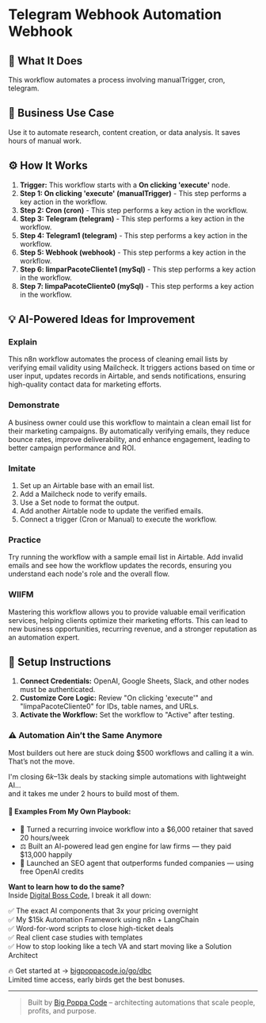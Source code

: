 # Telegram Webhook Automation Webhook

## 🚀 What It Does
This workflow automates a process involving manualTrigger, cron, telegram.

## 💼 Business Use Case
Use it to automate research, content creation, or data analysis. It saves hours of manual work.

## ⚙️ How It Works
1.  **Trigger:** This workflow starts with a **On clicking 'execute'** node.
2. **Step 1: On clicking 'execute' (manualTrigger)** - This step performs a key action in the workflow.
3. **Step 2: Cron (cron)** - This step performs a key action in the workflow.
4. **Step 3: Telegram (telegram)** - This step performs a key action in the workflow.
5. **Step 4: Telegram1 (telegram)** - This step performs a key action in the workflow.
6. **Step 5: Webhook (webhook)** - This step performs a key action in the workflow.
7. **Step 6: limparPacoteCliente1 (mySql)** - This step performs a key action in the workflow.
8. **Step 7: limpaPacoteCliente0 (mySql)** - This step performs a key action in the workflow.

## 💡 AI-Powered Ideas for Improvement
### Explain
This n8n workflow automates the process of cleaning email lists by verifying email validity using Mailcheck. It triggers actions based on time or user input, updates records in Airtable, and sends notifications, ensuring high-quality contact data for marketing efforts.

### Demonstrate
A business owner could use this workflow to maintain a clean email list for their marketing campaigns. By automatically verifying emails, they reduce bounce rates, improve deliverability, and enhance engagement, leading to better campaign performance and ROI.

### Imitate
1. Set up an Airtable base with an email list.
2. Add a Mailcheck node to verify emails.
3. Use a Set node to format the output.
4. Add another Airtable node to update the verified emails.
5. Connect a trigger (Cron or Manual) to execute the workflow.

### Practice
Try running the workflow with a sample email list in Airtable. Add invalid emails and see how the workflow updates the records, ensuring you understand each node's role and the overall flow.

### WIIFM
Mastering this workflow allows you to provide valuable email verification services, helping clients optimize their marketing efforts. This can lead to new business opportunities, recurring revenue, and a stronger reputation as an automation expert.

## 🔧 Setup Instructions
1. **Connect Credentials:** OpenAI, Google Sheets, Slack, and other nodes must be authenticated.
2. **Customize Core Logic:** Review "On clicking 'execute'" and "limpaPacoteCliente0" for IDs, table names, and URLs.
3. **Activate the Workflow:** Set the workflow to "Active" after testing.

### ⚠️ Automation Ain’t the Same Anymore

Most builders out here are stuck doing $500 workflows and calling it a win.  
That’s not the move.  

I'm closing $6k–$13k deals by stacking simple automations with lightweight AI...  
and it takes me under 2 hours to build most of them.

#### 🧠 Examples From My Own Playbook:
- 🔁 Turned a recurring invoice workflow into a $6,000 retainer that saved 20 hours/week  
- ⚖️ Built an AI-powered lead gen engine for law firms — they paid $13,000 happily  
- 🚀 Launched an SEO agent that outperforms funded companies — using free OpenAI credits  

**Want to learn how to do the same?**  
Inside [Digital Boss Code](https://bigpoppacode.io/go/dbc), I break it all down:

✅ The exact AI components that 3x your pricing overnight  
✅ My $15k Automation Framework using n8n + LangChain  
✅ Word-for-word scripts to close high-ticket deals  
✅ Real client case studies with templates  
✅ How to stop looking like a tech VA and start moving like a Solution Architect  

🔥 Get started at → [bigpoppacode.io/go/dbc](https://bigpoppacode.io/go/dbc)  
Limited time access, early birds get the best bonuses.

---
> Built by [Big Poppa Code](https://bigpoppacode.io) – architecting automations that scale people, profits, and purpose.
